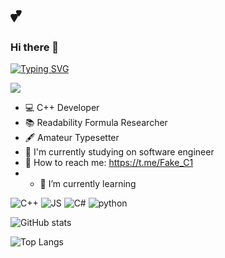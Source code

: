 # 💕
### Hi there 👋
[![Typing SVG](https://readme-typing-svg.herokuapp.com?font=Fira+Code&size=18&pause=1000&background=FFFFFF00&vCenter=true&width=435&lines=I%60am+a+software+engineer+student)](https://git.io/typing-svg)

![](https://visitor-badge.glitch.me/badge?page_id=MaximFLUNN)
- :computer: C++ Developer
- :books: Readability Formula Researcher
- :fountain_pen: Amateur Typesetter
- 🔭 I'm currently studying on software engineer
- 💬 How to reach me: https://t.me/Fake_C1
- - 🌱 I’m currently learning

![C++](https://img.shields.io/badge/-C++-00121d?style=for-the-badge&logo=C%2b%2b&logoColor=f34a7e)
![JS](https://img.shields.io/badge/-JavaScript-00121d?style=for-the-badge&logo=javascript&logoColor=FFD638)
![C#](https://img.shields.io/badge/-C%23-00121d?style=for-the-badge&logo=c-sharp&logoColor=0deb20)
![python](https://img.shields.io/badge/-python-00121d?style=for-the-badge&logo=python&logoColor=b17312)

![GitHub stats](https://github-readme-stats.vercel.app/api?username=MaximFLUNN&show_icons=true&theme=tokyonight)

<!--![GitHub stats](https://github-readme-stats.vercel.app/api?username=MaximFLUNN&show_icons=true&theme=tokyonight&locale=ru)>

<!--[![Top Langs](https://github-readme-stats.vercel.app/api/top-langs/?username=MaximFLUNN&layout=compact)](https://github.com/MaximFLUNN/github-readme-stats)-->
![Top Langs](https://github-readme-stats.vercel.app/api/top-langs/?username=MaximFLUNN&theme=tokyonight)
<!--

Here are some ideas to get you started:

- 🔭 I’m currently working on ...
- 🌱 I’m currently learning ...
- 👯 I’m looking to collaborate on ...
- 🤔 I’m looking for help with ...
- 💬 Ask me about ...
- 📫 How to reach me: ...
- 😄 Pronouns: ...
- ⚡ Fun fact: ...
-->
